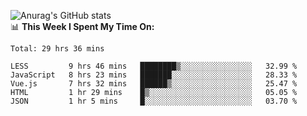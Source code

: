
![Anurag's GitHub stats](https://github-readme-stats.vercel.app/api?username=supergczh&show_icons=true&theme=radical)
<br />
📊 **This Week I Spent My Time On:**

<!--START_SECTION:waka-->
```text
Total: 29 hrs 36 mins

LESS         9 hrs 46 mins   ████████▒░░░░░░░░░░░░░░░░   32.99 % 
JavaScript   8 hrs 23 mins   ███████░░░░░░░░░░░░░░░░░░   28.33 % 
Vue.js       7 hrs 32 mins   ██████▒░░░░░░░░░░░░░░░░░░   25.47 % 
HTML         1 hr 29 mins    █▒░░░░░░░░░░░░░░░░░░░░░░░   05.05 % 
JSON         1 hr 5 mins     █░░░░░░░░░░░░░░░░░░░░░░░░   03.70 % 
```
<!--END_SECTION:waka-->
